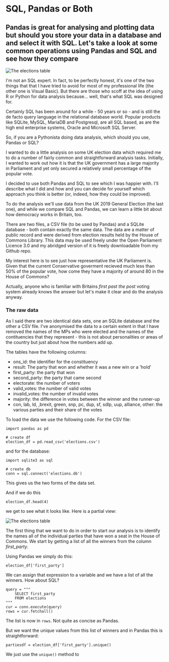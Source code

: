 # SQL, Pandas or Both
## Pandas is great for analysing and plotting data but should you store your data in a database and and select it with SQL. Let's take a look at some common operations using Pandas and SQL and see how they compare

![The elections table](https://github.com/alanjones2/Alan-Jones-article-code/raw/master/sqlpandas/images/20211215_123011.jpg)

I'm not an SQL expert. In fact, to be perfectly honest, it's one of the two things that that I have tried to avoid for most of my professional life (the other one is Visual Basic). But there are those who scoff at the idea of using R or Python for data analysis because... well, that's what SQL was designed for.

Certainly SQL has been around for a while - 50 years or so - and is still the de facto query language in the relational database world. Popular products like SQLite, MySQL, MariaDB and Postgresql, are all SQL based, as are the high end enterprise systems, Oracle and Microsoft SQL Server.

So, if you are a Pythonista doing data analysis, which should you use, Pandas or SQL?

I wanted to do a little analysis on some UK election data which required me to do a number of fairly common and straightforward analysis tasks. Initially, I wanted to work out how it is that the UK government has a large majority in Parliament and yet only secured a relatively small percentage of the popular vote.

 I decided to use both Pandas and SQL to see which I was happier with. I'll describe what I did and how and you can decide for yourself which approach you think is better (or, indeed, how they could be improved).

To do the analysis we'll use data from the UK 2019 General Election (the last one), and while we compare SQL and Pandas, we can learn a little bit about how democracy works in Britain, too.

There are two files, a CSV file (to be used by Pandas) and a SQLite database - both contain exactly the same data. The data are a matter of public record and were derived from election results held by the House of Commons Library. This data may be used freely under the Open Parliament Licence 3.0 and my abridged version of it is freely downloadable from my Github repo.

My interest here is to see just how representative the UK Parliament is. Given that the current Conservative goverment recieved much less than 50% of the popular vote, how come they have a majority of around 80 in the House of Commons?

Actually, anyone who is familiar with Britains _first past the post_ voting system already knows the answer but let's make it clear and do the analysis anyway.

### The raw data
As I said there are two identical data sets, one an SQLite database and the other a CSV file. I've anonymised the data to a certain extent in that I have removed the names of the MPs who were elected and the names of the contituencies that they represent - this is not about personalities or areas of the country but just about how the numbers add up.

The tables have the following columns:

- ons_id: the identifier for the constituency
- result: The party that won and whether it was a new win or a 'hold'
- first_party: the party that won
- second_party: the party that came second
- electorate: the number of voters
- valid_votes: the number of valid votes 
- invalid_votes: the number of invalid votes
- majority: the difference in votes between the winner and the runner-up
- con, lab, ld, ,brexit, green, snp, pc, dup, sf, sdlp, uup, alliance, other: the various parties and their share of the votes

To load the data we use the following code. For the CSV file:


    import pandas as pd

    # create df
    election_df = pd.read_csv('elections.csv')

and for the database:


    import sqlite3 as sql

    # create db
    conn = sql.connect('elections.db')

This gives us the two forms of the data set.

And if we do this

    election_df.head(4)

we get to see what it looks like. Here is a partial view:

![The elections table](https://github.com/alanjones2/Alan-Jones-article-code/raw/master/sqlpandas/images/elections_head.png)

The first thing that we want to do in order to start our analysis is to identify the names all of the individual parties that have won a seat in the House of Commons. We start by getting a list of all the winners from the column _first_party_.

Using Pandas we simply do this:

    election_df['first_party']

We can assign that expression to a variable and we have a list of all the winners. How about SQL?

    query = """
        SELECT first_party 
        FROM elections
    """
    cur = conn.execute(query)
    rows = cur.fetchall()

The list is now in ```rows```. Not quite as concise as Pandas.

But we want the unique values from this list of winners and in Pandas this is straightforward:

    partiesdf = election_df['first_party'].unique()

We just use the ```unique()``` method to 